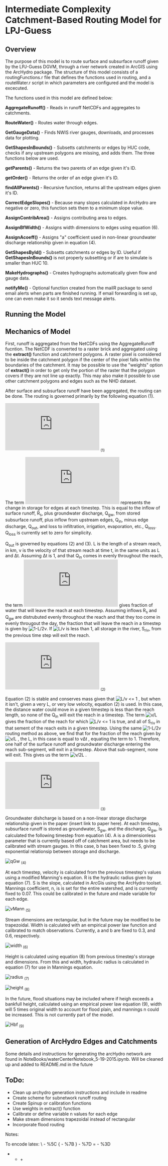 # Intermediate Complexity Catchment-Based Routing Model for LPJ-Guess


## Overview
The purpose of this model is to route surface and subsurface runoff given by the LPJ-Guess DGVM, through a river network created in ArcGIS using the ArcHydro package. The structure of this model consists of a routingFunctions.r file that defines the functions used in routing, and a routeWater.r script in which parameters are configured and the model is excecuted.

The functions used in this model are defined below:

**AggregateRunoff()** - Reads in runoff NetCDFs and aggregates to catchments.

**RouteWater()** - Routes water through edges.

**GetGaugeData()** - Finds NWIS river gauges, downloads, and processes data for plotting.

**GetShapesInBounds()** - Subsetts catchments or edges by HUC code, checks if any upstream polygons are missing, and adds them. The three functions below are used.

**getParents()** - Returns the two parents of an edge given it's ID.

**getOrder()** - Returns the order of an edge given it's ID.

**findAllParents()** - Recursive function, returns all the upstream edges given it's ID.

**CorrectEdgeSlopes()** - Because many slopes calculated in ArcHydro are negative or zero, this function sets them to a minimum slope value.

**AssignContribArea()** - Assigns contributing area to edges.

**AssignBfWidth()** - Assigns width dimensions to edges using equation (6).

**AssignAcoeff()** - Assigns "a" coefficient used in non-linear groundwater discharge relationship given in equation (4).

**GetShapesById()** - Subsetts catchments or edges by ID. Useful if **GetShapesInBounds()** is not properly subsetting or if are to simulate is smaller than HUC 10.

**MakeHydrographs()** - Creates hydrographs automatically given flow and gauge data.

**notifyMe()** - Optional function created from the mailR package to send email alerts when parts are finished running. If email forwarding is set up, one can even make it so it sends text message alerts.

## Running the Model


## Mechanics of Model

First, runoff is aggregated from the NetCDFs using the AggregateRunoff fucntion.
The NetCDF is converted to a raster brick and aggregated using the **extract()** function and catchment polygons.
A raster pixel is considered to be inside the catchment polygon if the center of the pixel falls within the boundaries of the catchment.
It may be possible to use the "weights" option of **extract()** in order to get only the portion of the raster that the polygon covers if they are not line up exactly.
This may also make it possible to use other catchment polygons and edges such as the NHD dataset.

After surface and subsurface runoff have been aggregated, the routing can be done. The routing is governed primarily by the following equation (1).

![eq1] <sub>(1)</sub>

The term ![dsdt] represents the change in storage for edges at each timestep.
This is equal to the inflow of surface runoff, R<sub>s</sub>, plus groundwater discharge, Q<sub>gw</sub>, from stored subsurface runoff, plus inflow from upstream edges, Q<sub>in</sub>, minus edge discharge, Q<sub>out</sub>, and loss to infiltration, irrigation, evaporation, etc., Q<sub>loss</sub>.
Q<sub>loss</sub> is currently set to zero for simplicity.

Q<sub>out</sub> is governed by equations (2) and (3).
L is the length of a stream reach, in km, v is the velocity of that stream reach at time t, in the same units as L and &Delta;t.
Assuming &Delta;t is 1, and that Q<sub>in</sub> comes in evenly throughout the reach, the term ![1-L/v] gives fraction of water that will leave the reach at each timestep. 
Assuming inflows R<sub>s</sub> and Q<sub>gw</sub> are distrubuted evenly throughout the reach and that they too come in evenly througout the day, the fraction that will leave the reach in a timestep is given by ![1-L/2v].
If ![L/v] is less than 1, all storage in the river, S<sub>riv</sub>, from the previous time step will exit the reach.

![qOut1] <sub>(2)</sub>

Equation (2) is stable and conserves mass given that ![L/v <= 1] , but when it isn't, given a very L, or very low velocity, equation (2) is used.
In this case, the distance water could move in a given timestep is less than the reach length, so none of the Q<sub>in</sub> will exit the reach in a timestep.
The term ![v/L] gives the fraction of the reach for which ![L/v <= 1] is true, and all of S<sub>riv</sub> in that sement of the reach exits in a given timestep.
Using the same ![1-L/2v] routing method as above, we find that for the fraction of the reach given by ![v/L] , the L, in this case is equal to v&Delta;t , equating the term to 1.
Therefore, one half of the surface runoff and groundwater discharge entering the reach sub-segment, will exit in a timestep. Above that sub-segment, none will exit.
This gives us the term ![v/2L] .
 
![qOut2] <sub>(3)</sub>

Groundwater dishcharge is based on a  non-linear storage discharge relationship given in the paper (insert link to paper here).
At each timestep, subsurface runoff is stored as groundwater, S<sub>gw</sub>, and the discharge, Q<sub>gw</sub>, is calculated the following timestep from equation (4).
A is a dimensionless parameter that is currently based off of catchment area, but needs to be calibrated with stream gauges.
In this case, b has been fixed to .5, giving exponential relationsip between storage and discharge. 

![qGw] <sub>(4)</sub>


At each timestep, velocity is calculated from the previous timestep's values using a modified Manning's equation.
R is the hydraulic radius given by equation (7). S is the slope, calculated in ArcGis using the ArcHydro toolset. 
Mannings coefficient, n,  is is set for the entire watershed, and is currently fixed to 0.07.
This could be calibrated in the future and made variable for each edge.

![vMann] <sub>(5)</sub>


Stream dimensions are rectangular, but in the future may be modified to be trapezoidal.
Width is calculated with an empirical power law function and calibrated to match observations.
Currently, a and b are fixed to 0.3, and 0.6, respectively.

![width] <sub>(6)</sub>

Height is calculated using equation (8) from previous timestep's storage and dimensions.
From this and width, hydraulic radius is calculated in equation (7) for use in Mannings equation.

![radius] <sub>(7)</sub>

![height] <sub>(8)</sub>

In the future, flood situations may be included where if heigh exceeds a bankfull height, calculated using an empirical power law equation (9), width will 5 times original width to account for flood plain, and mannings n could be increased.
This is not currently part of the model.

![Hbf] <sub>(9)</sub>

## Generation of ArcHydro Edges and Catchments

Some details and instructions for generating the arcHydro network are found in NoteBooks/waterCenterNotebook_5-19-2015.ipynb.
Will be cleaned up and added to README.md in the future


## ToDo:
* Clean up archydro generation instructions and include in readme
* Create scheme for subnetwork runoff routing
* Create Spinup or calibration functions
* Use weights in extract() function
* Calibrate or define variable n values for each edge
* Make stream dimensions trapezoidal instead of rectangular
* Incorporate flood routing

Notes:

To encode latex:
\ - %5C
{ - %7B
} - %7D
= - %3D
+ - &plus;


[eq1]: https://latex.codecogs.com/gif.latex?%5Cfrac%7B%5Cmathrm%7Bd%7DS%7D%7B%5Cmathrm%7Bd%7Dt%7D%3DR_%7Bs%7D&plus;Q_%7Bgw%7D&plus;Q_%7Bin%7D-Q_%7Bout%7D-Q_%7Bloss%7D

[qOut1]: https://latex.codecogs.com/gif.latex?Q_%7Bout1%7D%3DS_%7Briv%7D&plus;(1-%5Cfrac%7BL%7D%7Bv%5CDelta&space;t%7D)%5Csum&space;Q_%7Bin%7D&plus;(1-%5Cfrac%7BL%7D%7B2v%5CDelta&space;t%7D)(R_%7Bs%7D&plus;Q_%7Bgw%7D)


[qOut2]: https://latex.codecogs.com/gif.latex?Q_%7Bout2%7D%3D%5Cfrac%7Bv%5CDelta&space;t%7D%7BL%7DS_%7Briv%7D&plus;(%5Cfrac%7Bv%5CDelta&space;t%7D%7B2L%7D)(R_%7Bs%7D&plus;Q_%7Bgw%7D)

[qGw]: https://latex.codecogs.com/gif.latex?Q_%7Bgw%7D%3D(%5Cfrac%7BS_%7Bgw%7D%7D%7Ba%7D)^%7B%5Cfrac%7B1%7D%7Bb%7D%7D 

[vMann]: https://latex.codecogs.com/gif.latex?v%3D%5Cfrac%7BR^%7B%5Cfrac%7B2%7D%7B3%7D%7DS^%7B%5Cfrac%7B1%7D%7B2%7D%7D%7D%7Bn%7D"

[width]: https://latex.codecogs.com/gif.latex?W%3Da(A_%7Btotal%7D)^b

[radius]: https://latex.codecogs.com/gif.latex%5Cdpi%7B100%7D?R%3D%5Cfrac%7BA%7D%7BP%7D%3D%5Cfrac%7BHW%7D%7B2H&plus;W%7D


[height]: https://latex.codecogs.com/gif.latex%5Cdpi%7B100%7D?H%3D%5Cfrac%7BS_%7Briv%7D%7D%7BLw%7D

[Hbf]: https://latex.codecogs.com/gif.latex%5Cdpi%7B100%7D?H_%7Bbf%7D%3Da(A_%7Btotal%7D)^b

[dsdt]: https://latex.codecogs.com/gif.latex?%5Cfrac%7B%5Cmathrm%7Bd%7DS%7D%7B%5Cmathrm%7Bd%7Dt%7D

[1-L/v]: https://latex.codecogs.com/gif.latex?(1-%5Cfrac%7BL%7D%7Bv%5CDelta&space;t%7D)

[1-L/2v]: https://latex.codecogs.com/gif.latex%5Cdpi%7B100%7D?(1-%5Cfrac%7BL%7D%7B2v%5CDelta&space;t%7D)

[L/v]: https://latex.codecogs.com/gif.latex%5Cdpi%7B100%7D?%5Cfrac%7BL%7D%7Bv%5CDelta&space;t%7D

[L/v <= 1]: https://latex.codecogs.com/gif.latex%5Cdpi%7B100%7D?%5Cfrac%7BL%7D%7Bv%5CDelta&space;t%7D&space;%5Cleq&space;1

[v/L]: https://latex.codecogs.com/gif.latex%5Cdpi%7B100%7D?%5Cfrac%7Bv%5CDelta&space;t%7D%7Bl%7D

[v/2L]: https://latex.codecogs.com/gif.latex%5Cdpi%7B100%7D?%5Cfrac%7Bv%5CDelta&space;t%7D%7B2L%7D
